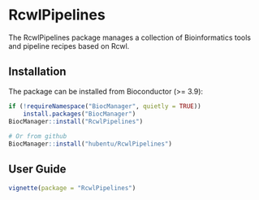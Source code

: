 # RcwlPipelines

The RcwlPipelines package manages a collection of Bioinformatics tools and pipeline recipes based on Rcwl.

## Installation

The package can be installed from Bioconductor (>= 3.9):

``` r
if (!requireNamespace("BiocManager", quietly = TRUE))
    install.packages("BiocManager")
BiocManager::install("RcwlPipelines")
	
# Or from github
BiocManager::install("hubentu/RcwlPipelines")
```

## User Guide

``` r
vignette(package = "RcwlPipelines")
```
